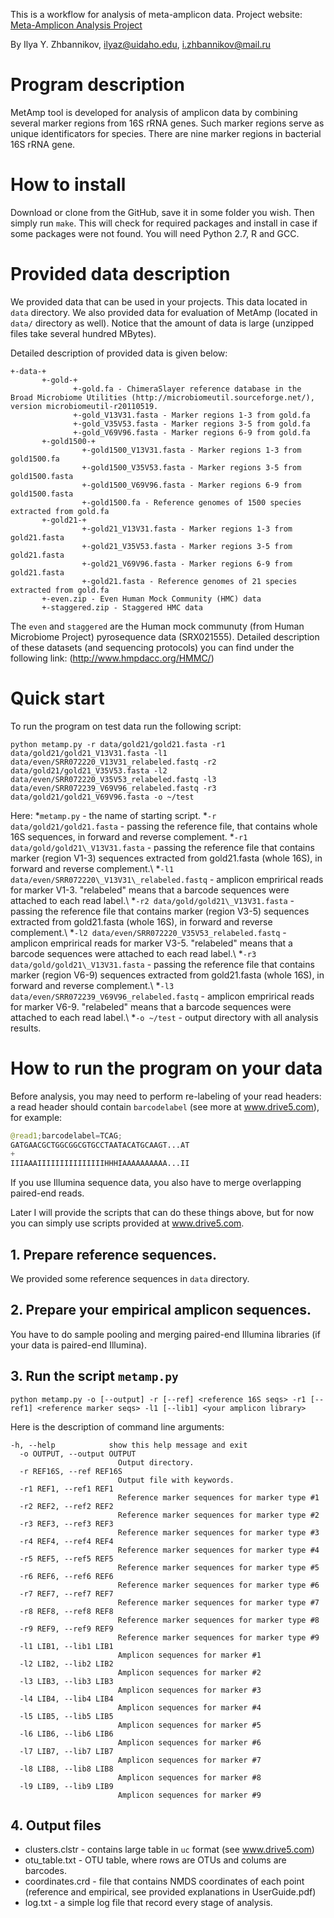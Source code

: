 This is a workflow for analysis of meta-amplicon data. Project website: [Meta-Amplicon Analysis Project](http://izhbannikov.github.io/MetAmp/)

By Ilya Y. Zhbannikov, ilyaz@uidaho.edu, i.zhbannikov@mail.ru

# Program description

MetAmp tool is developed for analysis of amplicon data by combining several marker regions from 16S rRNA genes.
Such marker regions serve as unique identificators for species. There are nine marker regions in bacterial 
16S rRNA gene.

# How to install

Download or clone from the GitHub, save it in some folder you wish. Then simply run ```make```. 
This will check for required packages and install in case if some packages were not found.
You will need Python 2.7, R and GCC.

# Provided data description

We provided data that can be used in your projects. This data located in ```data``` directory.
We also provided data for evaluation of MetAmp (located in ```data/``` directory as well). 
Notice that the amount of data is large (unzipped files take several hundred MBytes). 

Detailed description of provided data is given below:

```
+-data-+
	   +-gold-+
	   		  +-gold.fa - ChimeraSlayer reference database in the Broad Microbiome Utilities (http://microbiomeutil.sourceforge.net/), version microbiomeutil-r20110519.
	   		  +-gold_V13V31.fasta - Marker regions 1-3 from gold.fa
	   		  +-gold_V35V53.fasta - Marker regions 3-5 from gold.fa
       		  +-gold_V69V96.fasta - Marker regions 6-9 from gold.fa
	   +-gold1500-+
	   			+-gold1500_V13V31.fasta - Marker regions 1-3 from gold1500.fa
	   			+-gold1500_V35V53.fasta - Marker regions 3-5 from gold1500.fasta
       			+-gold1500_V69V96.fasta - Marker regions 6-9 from gold1500.fasta
	   			+-gold1500.fa - Reference genomes of 1500 species extracted from gold.fa
	   +-gold21-+
	   			+-gold21_V13V31.fasta - Marker regions 1-3 from gold21.fasta
	   			+-gold21_V35V53.fasta - Marker regions 3-5 from gold21.fasta
       			+-gold21_V69V96.fasta - Marker regions 6-9 from gold21.fasta
	   			+-gold21.fasta - Reference genomes of 21 species extracted from gold.fa
	   +-even.zip - Even Human Mock Community (HMC) data
	   +-staggered.zip - Staggered HMC data
```

The ```even``` and ```staggered``` are the Human mock communuty (from Human Microbiome Project) pyrosequence data (SRX021555).
Detailed description of these datasets (and sequencing protocols) you can find under the following link: (http://www.hmpdacc.org/HMMC/)

# Quick start
To run the program on test data run the following script:

```
python metamp.py -r data/gold21/gold21.fasta -r1 data/gold21/gold21_V13V31.fasta -l1 data/even/SRR072220_V13V31_relabeled.fastq -r2 data/gold21/gold21_V35V53.fasta -l2 data/even/SRR072220_V35V53_relabeled.fastq -l3 data/even/SRR072239_V69V96_relabeled.fastq -r3 data/gold21/gold21_V69V96.fasta -o ~/test
```

Here:
*```metamp.py``` - the name of starting script.
*```-r data/gold21/gold21.fasta``` - passing the reference file, that contains whole 16S sequences, in forward and reverse complement.
*```-r1 data/gold/gold21\_V13V31.fasta``` - passing the reference file that contains marker (region V1-3) sequences extracted from gold21.fasta (whole 16S), in forward and reverse complement.\\
*```-l1 data/even/SRR072220\_V13V31\_relabeled.fastq``` - amplicon emprirical reads for marker V1-3. "relabeled" means that a barcode sequences were attached to each read label.\\
*```-r2 data/gold/gold21\_V13V31.fasta``` - passing the reference file that contains marker (region V3-5) sequences extracted from gold21.fasta (whole 16S), in forward and reverse complement.\\
*```-l2 data/even/SRR072220_V35V53_relabeled.fastq``` - amplicon emprirical reads for marker V3-5. "relabeled" means that a barcode sequences were attached to each read label.\\
*```-r3 data/gold/gold21\_V13V31.fasta``` - passing the reference file that contains marker (region V6-9) sequences extracted from gold21.fasta (whole 16S), in forward and reverse complement.\\
*```-l3 data/even/SRR072239_V69V96_relabeled.fastq``` - amplicon emprirical reads for marker V6-9. "relabeled" means that a barcode sequences were attached to each read label.\\
*```-o ~/test``` - output directory with all analysis results.


# How to run the program on your data

Before analysis, you may need to perform re-labeling of your read headers: a read header should contain ```barcodelabel``` (see more at www.drive5.com),
for example: 

~~~Python
@read1;barcodelabel=TCAG;
GATGAACGCTGGCGGCGTGCCTAATACATGCAAGT...AT
+
IIIAAAIIIIIIIIIIIIIIIHHHIAAAAAAAAAA...II
~~~

If you use Illumina sequence data, you also have to merge overlapping paired-end reads.

Later I will provide the scripts that can do these things above, but for now you can simply use scripts provided at www.drive5.com.

## 1. Prepare reference sequences.

We provided some reference sequences in ```data``` directory.

## 2. Prepare your empirical amplicon sequences.

You have to do sample pooling and merging paired-end Illumina libraries (if your data is paired-end Illumina).

## 3. Run the script ```metamp.py```

```
python metamp.py -o [--output] -r [--ref] <reference 16S seqs> -r1 [--ref1] <reference marker seqs> -l1 [--lib1] <your amplicon library>
```
Here is the description of command line arguments:

```
-h, --help            show this help message and exit
  -o OUTPUT, --output OUTPUT
                        Output directory.
  -r REF16S, --ref REF16S
                        Output file with keywords.
  -r1 REF1, --ref1 REF1
                        Reference marker sequences for marker type #1
  -r2 REF2, --ref2 REF2
                        Reference marker sequences for marker type #2
  -r3 REF3, --ref3 REF3
                        Reference marker sequences for marker type #3
  -r4 REF4, --ref4 REF4
                        Reference marker sequences for marker type #4
  -r5 REF5, --ref5 REF5
                        Reference marker sequences for marker type #5
  -r6 REF6, --ref6 REF6
                        Reference marker sequences for marker type #6
  -r7 REF7, --ref7 REF7
                        Reference marker sequences for marker type #7
  -r8 REF8, --ref8 REF8
                        Reference marker sequences for marker type #8
  -r9 REF9, --ref9 REF9
                        Reference marker sequences for marker type #9
  -l1 LIB1, --lib1 LIB1
                        Amplicon sequences for marker #1
  -l2 LIB2, --lib2 LIB2
                        Amplicon sequences for marker #2
  -l3 LIB3, --lib3 LIB3
                        Amplicon sequences for marker #3
  -l4 LIB4, --lib4 LIB4
                        Amplicon sequences for marker #4
  -l5 LIB5, --lib5 LIB5
                        Amplicon sequences for marker #5
  -l6 LIB6, --lib6 LIB6
                        Amplicon sequences for marker #6
  -l7 LIB7, --lib7 LIB7
                        Amplicon sequences for marker #7
  -l8 LIB8, --lib8 LIB8
                        Amplicon sequences for marker #8
  -l9 LIB9, --lib9 LIB9
                        Amplicon sequences for marker #9
```

## 4. Output files

* clusters.clstr - contains large table in ```uc``` format (see www.drive5.com)
* otu_table.txt - OTU table, where rows are OTUs and colums are barcodes.
* coordinates.crd - file that contains NMDS coordinates of each point (reference and empirical, see provided explanations in UserGuide.pdf)
* log.txt - a simple log file that record every stage of analysis.